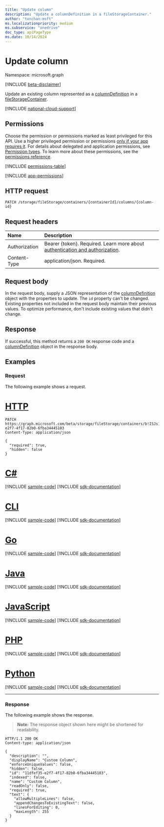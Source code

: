 ```yaml
---
title: "Update column"
description: "Update a columnDefinition in a fileStorageContainer."
author: "tonchan-msft"
ms.localizationpriority: medium
ms.subservice: "onedrive"
doc_type: apiPageType
ms.date: 10/14/2024
---
```


# Update column

Namespace: microsoft.graph

[!INCLUDE [beta-disclaimer](../../includes/beta-disclaimer.md)]

Update an existing column represented as a [columnDefinition](../resources/columndefinition.md) in a [fileStorageContainer](../resources/filestoragecontainer.md). 

[!INCLUDE [national-cloud-support](../../includes/global-only.md)]

## Permissions

Choose the permission or permissions marked as least privileged for this API. Use a higher privileged permission or permissions [only if your app requires it](/graph/permissions-overview#best-practices-for-using-microsoft-graph-permissions). For details about delegated and application permissions, see [Permission types](/graph/permissions-overview#permission-types). To learn more about these permissions, see the [permissions reference](/graph/permissions-reference).

<!-- {
  "blockType": "permissions",
  "name": "filestoragecontainer-update-columns-permissions"
}
-->
[!INCLUDE [permissions-table](../includes/permissions/filestoragecontainer-update-columns-permissions.md)]

[!INCLUDE [app-permissions](../includes/sharepoint-embedded-app-permissions.md)]

## HTTP request

<!-- {
  "blockType": "ignored"
}
-->
``` http
PATCH /storage/fileStorage/containers/{containerId}/columns/{column-id}
```

## Request headers

|Name|Description|
|:---|:---|
|Authorization|Bearer {token}. Required. Learn more about [authentication and authorization](/graph/auth/auth-concepts).|
|Content-Type|application/json. Required.|

## Request body

In the request body, supply a JSON representation of the [columnDefinition](../resources/columndefinition.md) object with the properties to update. The `id` property can't be changed. Existing properties not included in the request body maintain their previous values. To optimize performance, don't include existing values that didn't change.

## Response

If successful, this method returns a `200 OK` response code and a [columnDefinition](../resources/columndefinition.md) object in the response body.

## Examples

### Request

The following example shows a request.

# [HTTP](#tab/http)
<!-- {
  "blockType": "request",
  "name": "update_columndefinition_for_fileStorageContainer"
}
-->
``` http
PATCH https://graph.microsoft.com/beta/storage/fileStorage/containers/b!ISJs1WRro0y0EWgkUYcktDa0mE8zSlFEqFzqRn70Zwp1CEtDEBZgQICPkRbil_5Z/columns/11dfef35-e2f7-4f17-82b0-6fba34445103
Content-Type: application/json

{
  "required": true,
  "hidden": false
}
```

# [C#](#tab/csharp)
[!INCLUDE [sample-code](../includes/snippets/csharp/update-columndefinition-for-filestoragecontainer-csharp-snippets.md)]
[!INCLUDE [sdk-documentation](../includes/snippets/snippets-sdk-documentation-link.md)]

# [CLI](#tab/cli)
[!INCLUDE [sample-code](../includes/snippets/cli/update-columndefinition-for-filestoragecontainer-cli-snippets.md)]
[!INCLUDE [sdk-documentation](../includes/snippets/snippets-sdk-documentation-link.md)]

# [Go](#tab/go)
[!INCLUDE [sample-code](../includes/snippets/go/update-columndefinition-for-filestoragecontainer-go-snippets.md)]
[!INCLUDE [sdk-documentation](../includes/snippets/snippets-sdk-documentation-link.md)]

# [Java](#tab/java)
[!INCLUDE [sample-code](../includes/snippets/java/update-columndefinition-for-filestoragecontainer-java-snippets.md)]
[!INCLUDE [sdk-documentation](../includes/snippets/snippets-sdk-documentation-link.md)]

# [JavaScript](#tab/javascript)
[!INCLUDE [sample-code](../includes/snippets/javascript/update-columndefinition-for-filestoragecontainer-javascript-snippets.md)]
[!INCLUDE [sdk-documentation](../includes/snippets/snippets-sdk-documentation-link.md)]

# [PHP](#tab/php)
[!INCLUDE [sample-code](../includes/snippets/php/update-columndefinition-for-filestoragecontainer-php-snippets.md)]
[!INCLUDE [sdk-documentation](../includes/snippets/snippets-sdk-documentation-link.md)]

# [Python](#tab/python)
[!INCLUDE [sample-code](../includes/snippets/python/update-columndefinition-for-filestoragecontainer-python-snippets.md)]
[!INCLUDE [sdk-documentation](../includes/snippets/snippets-sdk-documentation-link.md)]

---

### Response

The following example shows the response.

> **Note:** The response object shown here might be shortened for readability.

<!-- {
  "blockType": "response",
  "truncated": true,
  "@odata.type": "microsoft.graph.columnDefinition"
}
-->
``` http
HTTP/1.1 200 OK
Content-type: application/json

{
  "description": "",
  "displayName": "Custom Column",
  "enforceUniqueValues": false,
  "hidden": false,
  "id": "11dfef35-e2f7-4f17-82b0-6fba34445103",
  "indexed": false,
  "name": "Custom Column",
  "readOnly": false,
  "required": true,
  "text": {
    "allowMultipleLines": false,
    "appendChangesToExistingText": false,
    "linesForEditing": 0,
    "maxLength": 255
  }
}
```

